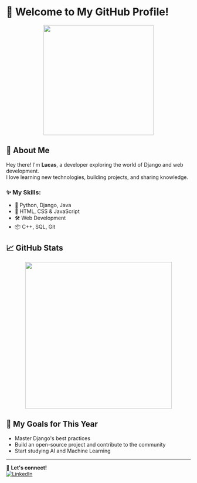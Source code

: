 # 🚀 Welcome to My GitHub Profile!

<div align="center">
  <img src="https://media.giphy.com/media/QTfX9Ejfra3ZmNxh6B/giphy.gif" width="300">
</div>

## 👋 About Me
Hey there! I'm **Lucas**, a developer exploring the world of Django and web development.  
I love learning new technologies, building projects, and sharing knowledge.

### ✨ My Skills:
- 🐍 Python, Django, Java
- 🎨 HTML, CSS & JavaScript
- 🛠️ Web Development
- 📦 C++, SQL, Git

## 📈 GitHub Stats
<div align="center">
  <img src="https://github-readme-stats.vercel.app/api?username=Luqueze&show_icons=true&theme=tokyonight&hide=contribs,stars" width="400">
</div>

## 🎯 My Goals for This Year
- Master Django's best practices 
- Build an open-source project and contribute to the community 
- Start studying AI and Machine Learning 

---

🔗 **Let's connect!**  
[![LinkedIn](https://img.shields.io/badge/LinkedIn-Profile-blue?style=flat&logo=linkedin)](https://www.linkedin.com/in/lucas-caldeira-b756231a7/)
